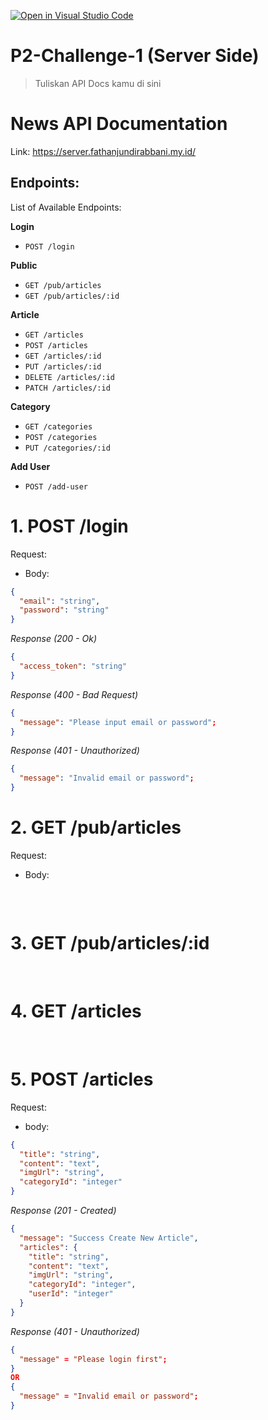 [![Open in Visual Studio Code](https://classroom.github.com/assets/open-in-vscode-2e0aaae1b6195c2367325f4f02e2d04e9abb55f0b24a779b69b11b9e10269abc.svg)](https://classroom.github.com/online_ide?assignment_repo_id=15442489&assignment_repo_type=AssignmentRepo)

# P2-Challenge-1 (Server Side)

> Tuliskan API Docs kamu di sini

# News API Documentation

Link: https://server.fathanjundirabbani.my.id/

## Endpoints:

List of Available Endpoints:

**Login**

- `POST /login`

**Public**

- `GET /pub/articles`
- `GET /pub/articles/:id`

**Article**

- `GET /articles`
- `POST /articles`
- `GET /articles/:id`
- `PUT /articles/:id`
- `DELETE /articles/:id`
- `PATCH /articles/:id`

**Category**

- `GET /categories`
- `POST /categories`
- `PUT /categories/:id`

**Add User**

- `POST /add-user`
  &nbsp;

# 1. POST /login

Request:

- Body:

```json
{
  "email": "string",
  "password": "string"
}
```

_Response (200 - Ok)_

```json
{
  "access_token": "string"
}
```

_Response (400 - Bad Request)_

```json
{
  "message": "Please input email or password";
}
```

_Response (401 - Unauthorized)_

```json
{
  "message": "Invalid email or password";
}
```

# 2. GET /pub/articles

Request:

- Body:

```json

```

&nbsp;

# 3. GET /pub/articles/:id

&nbsp;

# 4. GET /articles

&nbsp;

# 5. POST /articles

Request:

- body:

```json
{
  "title": "string",
  "content": "text",
  "imgUrl": "string",
  "categoryId": "integer"
}
```

_Response (201 - Created)_

```json
{
  "message": "Success Create New Article",
  "articles": {
    "title": "string",
    "content": "text",
    "imgUrl": "string",
    "categoryId": "integer",
    "userId": "integer"
  }
}
```

_Response (401 - Unauthorized)_

```json
{
  "message" = "Please login first";
}
OR
{
  "message" = "Invalid email or password";
}
```

&nbsp;
